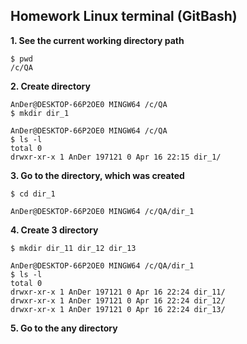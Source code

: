 ## Homework Linux terminal (GitBash)
**1. See the current working directory path**
```
$ pwd
/c/QA
```
**2. Create directory**
```
AnDer@DESKTOP-66P2OE0 MINGW64 /c/QA
$ mkdir dir_1

AnDer@DESKTOP-66P2OE0 MINGW64 /c/QA
$ ls -l
total 0
drwxr-xr-x 1 AnDer 197121 0 Apr 16 22:15 dir_1/
```
**3. Go to the directory, which was created**
```
$ cd dir_1

AnDer@DESKTOP-66P2OE0 MINGW64 /c/QA/dir_1
```
**4. Create 3 directory**
```
$ mkdir dir_11 dir_12 dir_13

AnDer@DESKTOP-66P2OE0 MINGW64 /c/QA/dir_1
$ ls -l
total 0
drwxr-xr-x 1 AnDer 197121 0 Apr 16 22:24 dir_11/
drwxr-xr-x 1 AnDer 197121 0 Apr 16 22:24 dir_12/
drwxr-xr-x 1 AnDer 197121 0 Apr 16 22:24 dir_13/
```
**5. Go to the any directory**

